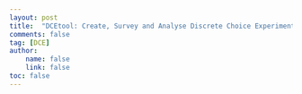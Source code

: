 ```yaml
---
layout: post
title:  "DCEtool: Create, Survey and Analyse Discrete Choice Experiments"
comments: false
tag: [DCE]
author: 
    name: false
    link: false
toc: false
---
```



